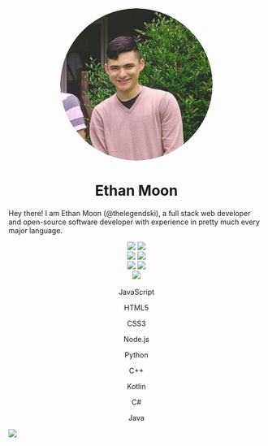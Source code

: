 <div align = "center"><img width = "300" style = "border-radius: 100%;" src = "https://raw.githubusercontent.com/thelegendski/thelegendski/resume/me.png"></div>
<h1 align = "center">Ethan Moon</h1>

<p>Hey there! I am Ethan Moon (@thelegendski), a full stack web developer and open-source software developer with experience in pretty much every major language.</p>

<div align = "center" style = "display = flex; flex-direction: column;">
    <img src = "https://github-readme-stats.vercel.app/api?username=thelegendski&show_icons=true&theme=tokyonight">
    <img src = "https://github-readme-streak-stats.herokuapp.com?user=thelegendski&theme=tokyonight&hide_border=true&border_radius=5">
    <div>
        <img src = "https://github-readme-stats.vercel.app/api/pin/?username=thelegendski&repo=ski.js&theme=tokyonight">
        <img src ="https://data.jsdelivr.com/v1/package/gh/thelegendski/ski.js/badge">
    </div>
    <div>
        <img src = "https://github-readme-stats.vercel.app/api/pin/?username=thelegendski&repo=thumbnail.js&theme=tokyonight">
        <img src = "https://data.jsdelivr.com/v1/package/gh/thelegendski/thumbnail.js/badge">
    </div>
</div>
<div align="center">
    <a href = "https://dev.to/thelegendski"><img src= "https://img.shields.io/badge/dev.to-0A0A0A?style=for-the-badge&logo=dev.to&logoColor=white)"></a>
    <p> JavaScript </p>
    <p> HTML5 </p>
    <p> CSS3 </p>
    <p> Node.js </p>
    <p> Python </p>
    <p> C++ </p>
    <p> Kotlin </p>
    <p> C# </p>
    <p> Java </p>
</div>

![](https://hit.yhype.me/github/profile?user_id=108815730)
